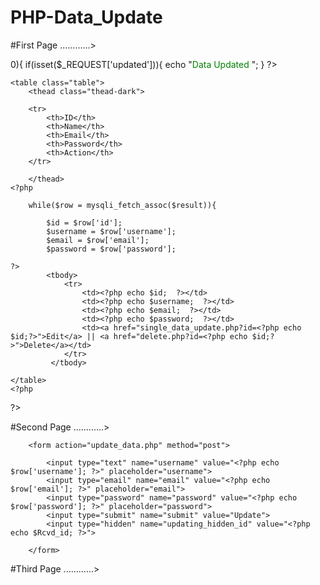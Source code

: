 # PHP-Data_Update

#First Page ............>


<head>
    <link rel="stylesheet" href="style.css">
</head>

<body>

<?php 
    $con = mysqli_connect('localhost','root','','student');
    $query = "SELECT *FROM std_info";
    $result = mysqli_query($con,$query);

    $count = mysqli_num_rows($result);

    if($count>0){

        if(isset($_REQUEST['updated'])){
            echo "<font color='green'>Data Updated </font>";
        }

    ?>
    <table class="table">
        <thead class="thead-dark">

        <tr>
            <th>ID</th>
            <th>Name</th>
            <th>Email</th>
            <th>Password</th>
            <th>Action</th>
        </tr>

        </thead>
    <?php
    
        while($row = mysqli_fetch_assoc($result)){

            $id = $row['id'];
            $username = $row['username'];
            $email = $row['email'];
            $password = $row['password'];

    ?>
            <tbody>           
                <tr>
                    <td><?php echo $id;  ?></td>
                    <td><?php echo $username;  ?></td>
                    <td><?php echo $email;  ?></td>
                    <td><?php echo $password;  ?></td>
                    <td><a href="single_data_update.php?id=<?php echo $id;?>">Edit</a> || <a href="delete.php?id=<?php echo $id;?>">Delete</a></td>
                </tr>
             </tbody>
                     
<?php

        }

    }
    ?>
    </table>
    <?php
    


?>


    
</body>






#Second Page ............>


<head>
    <link rel="stylesheet" href="style.css">
</head>

<body>



<?php 


    $con = mysqli_connect('localhost','root','','student');


    if(isset($_REQUEST['id'])){
        $Rcvd_id = $_REQUEST['id'];
        $query = "SELECT *FROM std_info WHERE id = $Rcvd_id";
        $result = mysqli_query($con,$query);


        while($row=mysqli_fetch_assoc($result)){
           


?>

        <form action="update_data.php" method="post">

            <input type="text" name="username" value="<?php echo $row['username']; ?>" placeholder="username">
            <input type="email" name="email" value="<?php echo $row['email']; ?>" placeholder="email">
            <input type="password" name="password" value="<?php echo $row['password']; ?>" placeholder="password">
            <input type="submit" name="submit" value="Update">
            <input type="hidden" name="updating_hidden_id" value="<?php echo $Rcvd_id; ?>">

        </form>

<?php        

        }


    }

    
    ?>
    


    
</body>






#Third Page ............>





<head>
    <link rel="stylesheet" href="style.css">
</head>

<body>


<?php 
    $con = mysqli_connect('localhost','root','','student');


    if(isset($_REQUEST['submit'])){

            $username = $_REQUEST['username'];
            $email = $_REQUEST['email'];
            $password = $_REQUEST['password'];
            $hidden_id = $_REQUEST['updating_hidden_id'];
        
            
            $update_query = "UPDATE std_info SET username='$username',email='$email',password='$password' WHERE id=$hidden_id";

            $final_update_query = mysqli_query($con,$update_query);

            if($final_update_query){
                header("location: home.php?updated");
            }

    }
  

?>

    
</body>




